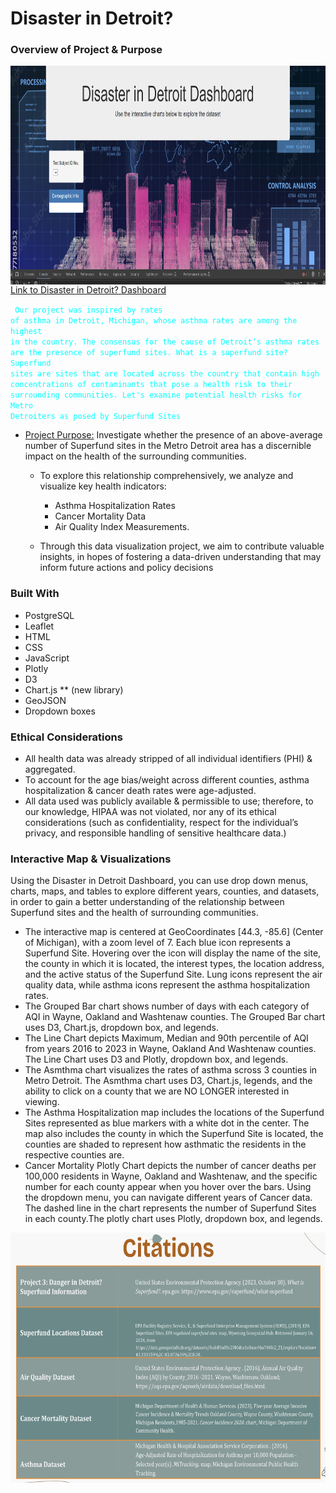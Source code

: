 # Disaster in Detroit?
### Overview of Project & Purpose 

<img align="right" width="650" height="350" src="https://github.com/molleighH/Project-3/blob/main/Resources/Images/DisasterDetroit.png">

[Link to Disaster in Detroit? Dashboard](https://molleighH.github.io/Project-3/)

<code style="color : aqua"> <samp>Our project was inspired by rates of asthma in Detroit, Michigan, whose asthma rates are among the highest in the country. The consensus for the cause of Detroit’s asthma rates are the presence of superfund sites. What is a superfund site? Superfund sites are sites that are located across the country that contain high concentrations of contaminants that pose a health risk to their surrounding communities. Let's examine potential health risks for Metro Detroiters as posed by Superfund Sites</samp> </code>

* <ins> Project Purpose:</ins>  Investigate whether the presence of an above-average number of Superfund sites in the Metro Detroit area has a discernible impact on the health of the surrounding communities. 
    * To explore this relationship comprehensively, we analyze and visualize key health indicators:
        * Asthma Hospitalization Rates 
        * Cancer Mortality Data 
        * Air Quality Index Measurements.

    * Through this data visualization project, we aim to contribute valuable insights, in hopes of fostering a data-driven understanding that may inform future actions and policy decisions

 ### Built With 
* PostgreSQL
* Leaflet
* HTML
* CSS
* JavaScript
* Plotly
* D3
* Chart.js ** (new library)
* GeoJSON
* Dropdown boxes

### Ethical Considerations
* All health data was already stripped of all individual identifiers (PHI) & aggregated. 
* To account for the age bias/weight across different counties, asthma hospitalization & cancer death rates were age-adjusted. 
* All data used was publicly available & permissible to use; therefore, to our knowledge, HIPAA was not violated, nor any of its ethical considerations (such as confidentiality, respect for the individual’s privacy, and responsible handling of sensitive healthcare data.)

### Interactive Map & Visualizations 
Using the Disaster in Detroit Dashboard, you can use drop down menus, charts, maps, and tables to explore different years, counties, and datasets, in order to gain a better understanding of the relationship between Superfund sites and the health of surrounding communities.
* The interactive map is centered at GeoCoordinates [44.3, -85.6] (Center of Michigan), with a zoom level of 7. Each blue icon represents a Superfund Site. Hovering over the icon will display the name of the site, the county in which it is located, the interest types, the location address, and the active status of the Superfund Site. 
Lung icons represent the air quality data, while asthma icons represent the asthma hospitalization rates.
* The Grouped Bar chart shows number of days with each category of AQI in Wayne, Oakland and Washtenaw counties. The Grouped Bar chart uses D3, Chart.js, dropdown box, and legends. 
* The Line Chart depicts Maximum, Median and 90th percentile of AQI from years 2016 to 2023 
in Wayne, Oakland And Washtenaw counties. The Line Chart uses D3 and Plotly, dropdown box, and legends.
* The Asmthma chart visualizes the rates of asthma scross 3 counties in Metro Detroit. The Asmthma chart uses D3, Chart.js, legends, and the ability to click on a county that we are NO LONGER interested in viewing.
* The Asthma Hospitalization map includes the locations of the Superfund Sites represented as blue markers with a white dot in the center. The map also includes the county in which the Superfund Site is located, the counties are shaded to represent how asthmatic the residents in the respective counties are.
* Cancer Mortality Plotly Chart depicts the number of cancer deaths per 100,000 residents in Wayne, Oakland and Washtenaw, and the specific number for each county appear when you hover over the bars. Using the dropdown menu, you can navigate different years of Cancer data. The dashed line in the chart represents the number of Superfund Sites in each county.The plotly chart uses Plotly, dropdown box, and legends.

<img align="left" width="650" height="400" src="https://github.com/molleighH/Project-3/blob/main/Resources/Images/Citations.png">
